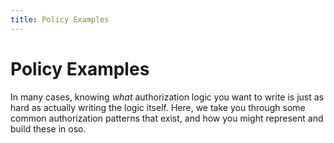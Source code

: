 ```yaml
---
title: Policy Examples
---
```


# Policy Examples

In many cases, knowing *what* authorization logic you want to write
is just as hard as actually writing the logic itself. Here, we take you
through some common authorization patterns that exist, and how you
might represent and build these in oso.
<!-- 
## Role-based Access Control (RBAC)

Role-based access control (RBAC) assigns each actor a role.  Instead of granting
permissions to individual actors, they are granted to roles.

Read on to see how to implement RBAC with oso.

## Attribute-based Access Control (ABAC)

Attribute-based access control relies on rich attributes associated with each
actor to make authorization decisions.  This model is often used when RBAC is
not expressive enough, and is a natural extension of RBAC when using oso.

Read on to see how to implement ABAC with oso.

## Using Contextual Information in Authorization

Sometimes an authorization decision will require context beyond the
action, actor, and resource.  This could be information about the HTTP
request, or the environment the application is running in.

Read on to see how to access contextual information within
oso policies.

## Sharing Authorization Rules Across Related Resources

Some applications have common authorization rules that apply to many different
types of resources.  oso policies make it possible to share rules across
related resource types, and override them as needed.

See how to use Resources with Inheritance to implement extensible policies with oso.

## Supporting External and Internal Users

Applications may have multiple types of users.  Frequently, internal user
accounts for support reps, operations teams, or testing.  oso policies can
recognize different user types & apply different rules when necessary, avoiding
the need for multiple authorization systems.

Continue to see how to write policies that distinguish
between multiple users types. -->
